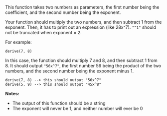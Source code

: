 This function takes two numbers as parameters, the first number being the coefficient, and the second number being the exponent.

Your function should multiply the two numbers, and then subtract 1 from the exponent. Then, it has to print out an expression (like 28x^7). `"^1"` should not be truncated when exponent = 2.


For example:
```
derive(7, 8)
```
In this case, the function should multiply 7 and 8, and then subtract 1 from 8. It should output `"56x^7"`, the first number 56 being the product of the two numbers, and the second number being the exponent minus 1.

```
derive(7, 8) --> this should output "56x^7" 
derive(5, 9) --> this should output "45x^8" 
```

**Notes:**
* The output of this function should be a string
* The exponent will never be 1, and neither number will ever be 0
